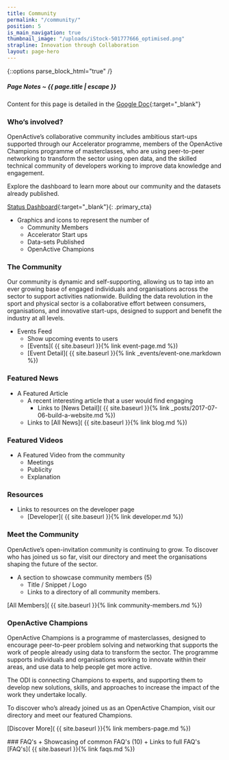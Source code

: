 ```yaml
---
title: Community
permalink: "/community/"
position: 5
is_main_navigation: true
thumbnail_image: "/uploads/iStock-501777666_optimised.png"
strapline: Innovation through Collaboration
layout: page-hero
---
```


{::options parse_block_html="true" /}

<article class="note-wrap">
<div class="notes">

##### Page Notes ~ {{ page.title | escape }}
Content for this page is detailed in the
[Google Doc](https://drive.google.com/open?id=170_Ao9Y5WspjoVC_n6OfPLC55QQ8JbYzt_JxK888OvM){:target="_blank"}

</div>
</article>


<!-- <article markdown="0" class="hero--sub"> -->

<!-- <i class="line-graphic">{% include slim-line-graphic.svg %}</i> -->

<!-- <div> -->

<!-- <h1>Community</h1> -->
<!-- <p>Innovation through Collaboration</p> -->


<!-- </div> -->
<!-- <figure> -->
<!-- <div style="background: url({{ site.url }}/openactive/assets/images/sideplank.jpg)center center / cover no-repeat;"></div> -->
<!-- </figure> -->

<!-- </article> -->

<article>
<div class="one">

### Who’s involved?

OpenActive’s collaborative community includes ambitious start-ups supported through our Accelerator programme, members of the OpenActive Champions programme of masterclasses, who are using peer-to-peer networking to transform the sector using open data, and the skilled technical community of developers working to improve data knowledge and engagement.

Explore the dashboard to learn more about our community and the datasets already published.

[Status Dashboard](http://status.openactive.io/){:target="_blank"}{: .primary_cta}


+ Graphics and icons to represent the number of
    + Community Members
    + Accelerator Start ups
    + Data-sets Published
    + OpenActive Champions

</div>
</article>



<article>
<div class="one">

### The Community
Our community is dynamic and self-supporting, allowing us to tap into an ever growing base of engaged individuals and organisations across the sector to support activities nationwide. Building the data revolution in the sport and physical sector is a collaborative effort between consumers, organisations, and innovative start-ups, designed to support and benefit the industry at all levels.


+ Events Feed
    + Show upcoming events to users
    + [Events]( {{ site.baseurl }}{% link event-page.md %})    
    + [Event Detail]( {{ site.baseurl }}{% link _events/event-one.markdown  %})   

</div>
</article>

<article>
<div class="one">

### Featured News 
+ A Featured Article
    + A recent interesting article that a user would find engaging 
        + Links to [News Detail]( {{ site.baseurl }}{% link _posts/2017-07-06-build-a-website.md  %})  
    + Links to [All News]( {{ site.baseurl }}{% link blog.md %})  
  
</div>
</article>


<article>
<div class="one">

### Featured Videos 
+ A Featured Video from the community
    + Meetings
    + Publicity
    + Explanation 

</div>
</article>

<article>
<div class="one">

### Resources
+ Links to resources on the developer page
    + [Developer]( {{ site.baseurl }}{% link developer.md %})  

</div>
</article>

<article>
<div class="one">

### Meet the Community

OpenActive’s open-invitation community is continuing to grow. To discover who has joined us so far, visit our directory and meet the organisations shaping the future of the sector.

+ A section to showcase community members (5)
    + Title / Snippet / Logo 
    + Links to a directory of all community members. 
    
    
[All Members]( {{ site.baseurl }}{% link community-members.md %})  

</div>
</article>

<article>
<div class="one">

### OpenActive Champions

OpenActive Champions is a programme of masterclasses, designed to encourage peer-to-peer problem solving and networking that supports the work of people already using data to transform the sector. The programme supports individuals and organisations working to innovate within their areas, and use data to help people get more active.

The ODI is connecting Champions to experts, and supporting them to develop new solutions, skills, and approaches to increase the impact of the work they undertake locally.

To discover who’s already joined us as an OpenActive Champion, visit our directory and meet our featured Champions. 

[Discover More]( {{ site.baseurl }}{% link members-page.md %})  

</div>
</article>

<article>
<div class="one">
### FAQ's 
+ Showcasing of common FAQ's (10)
+ Links to full FAQ's [FAQ's]( {{ site.baseurl }}{% link faqs.md %})  

</div>
</article>